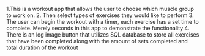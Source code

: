 1.This is a workout app that allows the user to choose which muscle group to work on.
2. Then select types of exercises they would like to perform
3. The user can begin the workout with a timer, each exercise has a set time to complete. Merely seconds in this app to demonstrate the functionality
4. There is an log image button that utilizes SQL database to store all exercises that have been completed along with the amount of sets completed and total duration of the workout
